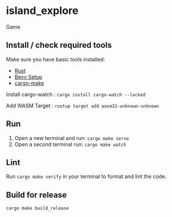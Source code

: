 # island_explore
Game

## Install / check required tools
Make sure you have basic tools installed:

- [Rust](https://www.rust-lang.org)
- [Bevy Setup](https://bevyengine.org/learn/book/getting-started/setup/)
- [cargo-make](https://sagiegurari.github.io/cargo-make/)

Install cargo-watch : `cargo install cargo-watch --locked`

Add WASM Target : `rustup target add wasm32-unknown-unknown`

## Run

1. Open a new terminal and run: `cargo make serve`
1. Open a second terminal run: `cargo make watch`

## Lint

Run `cargo make verify` in your terminal to format and lint the code.

## Build for release

`cargo make build_release`